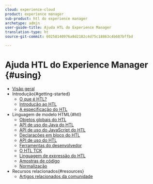 ```yaml
---
cloud: experience-cloud
product: experience manager
sub-product: htl do experience manager
archetype: admin
user-guide-title: Ajuda HTL do Experience Manager
translation-type: ht
source-git-commit: 60258140976a8d2182c4d75c18863c4b607bffbd

---
```



# Ajuda HTL do Experience Manager {#using}

+ [Visão geral](overview.md)
+ Introdução{#getting-started}
   + [O que é HTL?](update.md)
   + [Introdução ao HTL](getting-started.md)
   + [A especificação do HTL](htl-specification.md)
+ Linguagem de modelo HTML{#htl}
   + [Objetos globais do HTL](global-objects.md)
   + [API de uso do Java do HTL](use-api-java.md)
   + [API de uso do JavaScript do HTL](use-api-javascript.md)
   + [Declarações em bloco do HTL](block-statements.md)
   + [API de uso do HTL](use-api.md)
   + [Ferramentas do desenvolvedor](dev-tools.md)
   + [O HTL TCK](htl-tck.md)
   + [Linguagem de expressão do HTL](expression-language.md)
   + [Amostras de código](code-samples.md)
   + [Normalização](standardization.md)
+ Recursos relacionados{#resources}
   + [Artigos relacionados da comunidade](related-community-articles.md)

